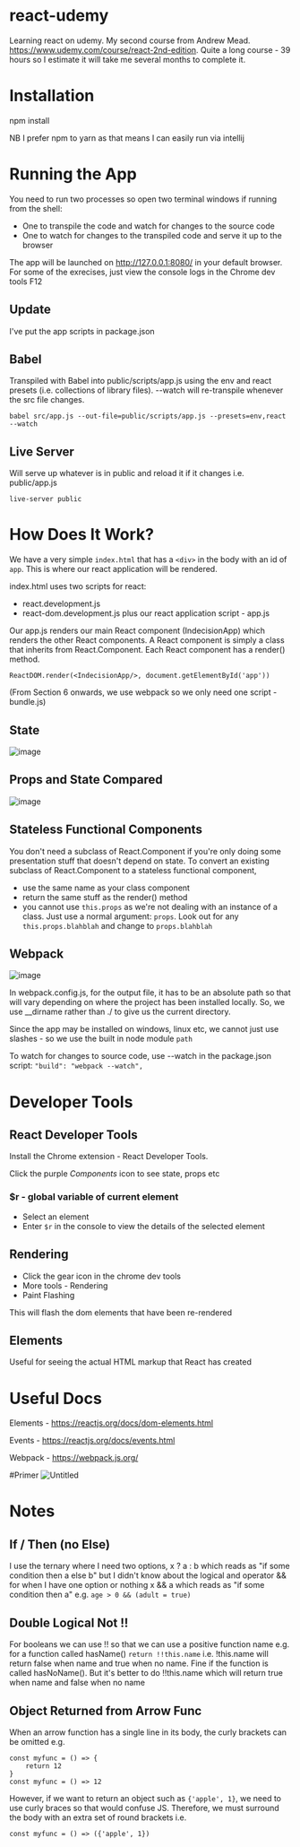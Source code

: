 # react-udemy

Learning react on udemy.  My second course from Andrew Mead.
https://www.udemy.com/course/react-2nd-edition.  Quite a long course - 39 hours so I estimate it will take me several months to complete it.


# Installation
npm install

NB I prefer npm to yarn as that means I can easily run via intellij 

# Running the App
You need to run two processes so open two terminal windows if running from the shell:  
- One to transpile the code and watch for changes to the source code
- One to watch for changes to the transpiled code and serve it up to the browser

The app will be launched on http://127.0.0.1:8080/ in your default browser.
For some of the exrecises, just view the console logs in the Chrome dev tools F12

## Update
I've put the app scripts in package.json
## Babel
Transpiled with Babel into public/scripts/app.js using the env and react presets (i.e. collections of library files).
--watch will re-transpile whenever the src file changes.

`babel src/app.js --out-file=public/scripts/app.js --presets=env,react --watch`

## Live Server 
Will serve up whatever is in public and reload it if it changes i.e. public/app.js

`live-server public`

# How Does It Work?
We have a very simple `index.html` that has a `<div>` in the body with an id of `app`.  This is where our react application will be rendered.

index.html uses two scripts for react:
- react.development.js
- react-dom.development.js
plus our react application script - app.js

Our app.js renders our main React component (IndecisionApp) which renders the other React components.
A React component is simply a class that inherits from React.Component. Each React component has a render() method.

`ReactDOM.render(<IndecisionApp/>, document.getElementById('app'))`

(From Section 6 onwards, we use webpack so we only need one script - bundle.js)

## State
![image](https://user-images.githubusercontent.com/20191662/103410834-13267680-4b65-11eb-8981-dda1aa69b490.png)

## Props and State Compared
![image](https://user-images.githubusercontent.com/20191662/103426343-b2249000-4bb0-11eb-9e90-b4d368c52e7e.png)

## Stateless Functional Components
You don't need a subclass of React.Component if you're only doing some presentation stuff that doesn't depend on state.
To convert an existing subclass of React.Component to a stateless functional component, 
- use the same name as your class component
- return the same stuff as the render() method
- you cannot use `this.props` as we're not dealing with an instance of a class. Just use a normal argument: `props`. Look out for any `this.props.blahblah` and change to `props.blahblah`

## Webpack
![image](https://user-images.githubusercontent.com/20191662/103445945-e0b66f80-4c71-11eb-958f-6ab07761af31.png)

In webpack.config.js, for the output file, it has to be an absolute path so that will vary depending on where the project has been installed locally.
So, we use __dirname rather than ./ to give us the current directory.  

Since the app may be installed on windows, linux etc, we cannot just use slashes - so we use the built in node module `path`

To watch for changes to source code, use --watch in the package.json script:
`"build": "webpack --watch",`

# Developer Tools
## React Developer Tools
Install the Chrome extension - React Developer Tools.

Click the purple *Components* icon to see state, props etc
### $r - global variable of current element
- Select an element
- Enter `$r` in the console to view the details of the selected element

## Rendering
- Click the gear icon in the chrome dev tools
- More tools - Rendering
- Paint Flashing

This will flash the dom elements that have been re-rendered

## Elements
Useful for seeing the actual HTML markup that React has created

# Useful Docs
Elements - https://reactjs.org/docs/dom-elements.html

Events - https://reactjs.org/docs/events.html

Webpack - https://webpack.js.org/

#Primer
![Untitled](https://user-images.githubusercontent.com/20191662/102872117-33548800-4437-11eb-9caa-62b0367142d6.png)

# Notes
## If / Then  (no Else)
I use the ternary where I need two options, x ? a : b  which reads as "if some condition then a else b"
but I didn't know about the logical and operator && for when I have one option or nothing
x && a which reads as "if some condition then a" e.g. `age > 0 && (adult = true)`

## Double Logical Not !!
For booleans we can use !! so that we can use a positive function name e.g. for a function called hasName() `return !!this.name`
i.e. !this.name will return false when name and true when no name. Fine if the function is called hasNoName(). 
But it's better to do !!this.name which will return true when name and false when no name 

## Object Returned from Arrow Func
When an arrow function has a single line in its body, the curly brackets can be omitted e.g.
```$xslt
const myfunc = () => {
    return 12
}
const myfunc = () => 12
```
However, if we want to return an object such as `{'apple', 1}`, we need to use curly braces so that would confuse JS.
Therefore, we must surround the body with an extra set of round brackets i.e.
```$xslt
const myfunc = () => ({'apple', 1})
```
